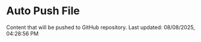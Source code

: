 # Auto Push File

Content that will be pushed to GitHub repository.
Last updated: 08/08/2025, 04:28:56 PM